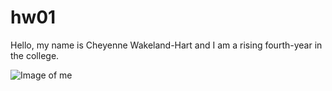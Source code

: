 # hw01
Hello, my name is Cheyenne Wakeland-Hart and I am a rising fourth-year in the college. 

![Image of me](https://cheyennewh.github.com/hw01/selfie.png)